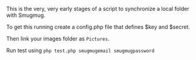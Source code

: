 This is the very, very early stages of a script to synchronize a local folder
with Smugmug.

To get this running create a config.php file that defines $key and $secret.

Then link your images folder as `Pictures`.

Run test using `php test.php smugmugemail smugmugpassword`
